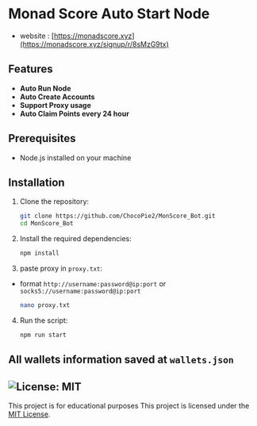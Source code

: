 # Monad Score Auto Start Node

- website : [https://monadscore.xyz](https://monadscore.xyz/signup/r/8sMzG9tx)

## Features

- **Auto Run Node**
- **Auto Create Accounts**
- **Support Proxy usage**
- **Auto Claim Points every 24 hour**

## Prerequisites

- Node.js installed on your machine


## Installation

1. Clone the repository:
    ```sh
    git clone https://github.com/ChocoPie2/MonScore_Bot.git
    cd MonScore_Bot
    ```

2. Install the required dependencies:
    ```sh
    npm install
    ```
3. paste proxy in `proxy.txt`:
-  format `http://username:password@ip:port` or `socks5://username:password@ip:port`
    ```sh
    nano proxy.txt
    ```
4. Run the script:
    ```sh
    npm run start
    ```


## All wallets information saved at `wallets.json`


## ![License: MIT](https://img.shields.io/badge/License-MIT-yellow.svg)

This project is for educational purposes
This project is licensed under the [MIT License](LICENSE).
